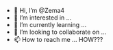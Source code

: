 - 👋 Hi, I’m @Zema4
- 👀 I’m interested in ...
- 🌱 I’m currently learning ...
- 💞️ I’m looking to collaborate on ...
- 📫 How to reach me ... HOW???

<!---
Zema4/Zema4 is a ✨ special ✨ repository because its `README.md` (this file) appears on your GitHub profile.
You can click the Preview link to take a look at your changes.
--->

